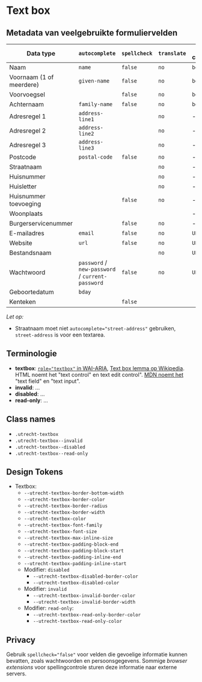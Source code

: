 <!-- @license CC0-1.0 -->

# Text box

## Metadata van veelgebruikte formuliervelden

| Data type                | `autocomplete`                                   | `spellcheck` | `translate` | value component |
| ------------------------ | ------------------------------------------------ | ------------ | ----------- | --------------- |
| Naam                     | `name`                                           | `false`      | `no`        | `bdi`           |
| Voornaam (1 of meerdere) | `given-name`                                     | `false`      | `no`        | `bdi`           |
| Voorvoegsel              |                                                  | `false`      | `no`        | `bdi`           |
| Achternaam               | `family-name`                                    | `false`      | `no`        | `bdi`           |
| Adresregel 1             | `address-line1`                                  |              | `no`        | -               |
| Adresregel 2             | `address-line2`                                  |              | `no`        | -               |
| Adresregel 3             | `address-line3`                                  |              | `no`        | -               |
| Postcode                 | `postal-code`                                    | `false`      | `no`        | -               |
| Straatnaam               |                                                  |              | `no`        | -               |
| Huisnummer               |                                                  |              | `no`        | -               |
| Huisletter               |                                                  |              | `no`        | -               |
| Huisnummer toevoeging    |                                                  | `false`      | `no`        | -               |
| Woonplaats               |                                                  |              |             | -               |
| Burgerservicenummer      |                                                  | `false`      | `no`        | -               |
| E-mailadres              | `email`                                          | `false`      | `no`        | `URLValue`      |
| Website                  | `url`                                            | `false`      | `no`        | `URLValue`      |
| Bestandsnaam             |                                                  |              | `no`        | `URLValue`      |
| Wachtwoord               | `password` / `new-password` / `current-password` | `false`      | `no`        | `URLValue`      |
| Geboortedatum            | `bday`                                           |              |             |                 |
| Kenteken                 |                                                  | `false`      |             |                 |

_Let op:_

- Straatnaam moet niet `autocomplete="street-address"` gebruiken, `street-address` is voor een textarea.

## Terminologie

- **textbox**: [`role="textbox"` in WAI-ARIA](https://www.w3.org/TR/wai-aria-1.2/#textbox), [Text box lemma op Wikipedia](https://en.wikipedia.org/wiki/Text_box). HTML noemt het "text control" en text edit control". [MDN noemt het](https://developer.mozilla.org/en-US/docs/Web/HTML/Element/input/text) "text field" en "text input".
- **invalid**: ...
- **disabled**: ...
- **read-only**: ...

## Class names

- `.utrecht-textbox`
- `.utrecht-textbox--invalid`
- `.utrecht-textbox--disabled`
- `.utrecht-textbox--read-only`

## Design Tokens

- Textbox:
  - `--utrecht-textbox-border-bottom-width`
  - `--utrecht-textbox-border-color`
  - `--utrecht-textbox-border-radius`
  - `--utrecht-textbox-border-width`
  - `--utrecht-textbox-color`
  - `--utrecht-textbox-font-family`
  - `--utrecht-textbox-font-size`
  - `--utrecht-textbox-max-inline-size`
  - `--utrecht-textbox-padding-block-end`
  - `--utrecht-textbox-padding-block-start`
  - `--utrecht-textbox-padding-inline-end`
  - `--utrecht-textbox-padding-inline-start`
  - Modifier: `disabled`
    - `--utrecht-textbox-disabled-border-color`
    - `--utrecht-textbox-disabled-color`
  - Modifier: `invalid`
    - `--utrecht-textbox-invalid-border-color`
    - `--utrecht-textbox-invalid-border-width`
  - Modifier: `read-only`:
    - `--utrecht-textbox-read-only-border-color`
    - `--utrecht-textbox-read-only-color`

## Privacy

Gebruik `spellcheck="false"` voor velden die gevoelige informatie kunnen bevatten, zoals wachtwoorden en persoonsgegevens. Sommige _browser extensions_ voor spellingcontrole sturen deze informatie naar externe servers.
